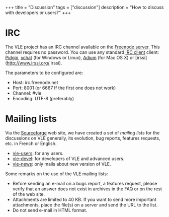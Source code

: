 +++
title = "Discussion"
tags = ["discussion"]
description = "How to discuss with developers or users?"
+++

# IRC

The VLE project has an IRC channel available on the [Freenode
server](http://www.freenode.net). This channel requires no password. You can
use any standard [IRC client](http://en.wikipedia.org/wiki/Internet_Relay_Chat)
client: [Pidgin](http://www.pidgin.im/), [xchat](http://xchat.org/) (for
Windows or Linux), [Adium](http://adium.im/) (for Mac OS X) or
[irssi](http://www.irssi.org/ irssi).

The parameters to be configured are:

- Host: irc.freenode.net
- Port: 8001 (or 6667 If the first one does not work)
- Channel: #vle
- Encoding: UTF-8 (preferably)

# Mailing lists

Via the [Sourceforge](http://www.sourceforge.net/projects/vle) web site, we have
created a set of _mailing lists_ for the discussions on VLE generally, its
evolution, bug reports, features requests, etc. in French or English.

- [vle-users](http://lists.sourceforge.net/lists/listinfo/vle-users): for any
  users.
- [vle-devel](http://lists.sourceforge.net/lists/listinfo/vle-devel): for
  developers of VLE and advanced users.
- [vle-news](http://lists.sourceforge.net/lists/listinfo/vle-news): only mails
  about new version of VLE.

Some remarks on the use of the VLE mailing lists:

- Before sending an e-mail on a bugs report, a features request, please verify
  that an answer does not exist in archives in the FAQ or on the rest of the
  web site.
- Attachments are limited to 40 KB. If you want to send more important
  attachments, place the file(s) on a server and send the URL to the list.
- Do not send e-mail in HTML format.

